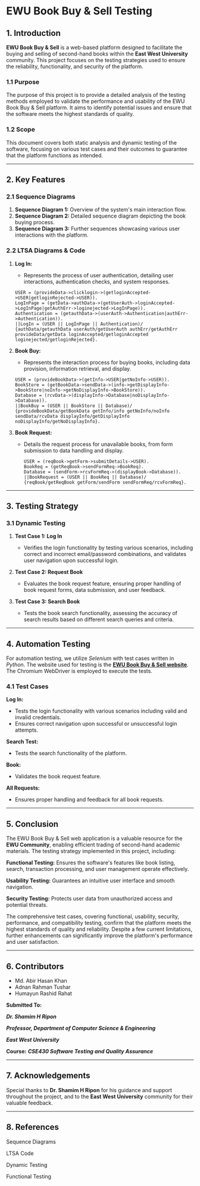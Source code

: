 # EWU Book Buy & Sell Testing

## 1. Introduction

**EWU Book Buy & Sell** is a web-based platform designed to facilitate the buying and selling of second-hand books within the **East West University** community. This project focuses on the testing strategies used to ensure the reliability, functionality, and security of the platform.

### 1.1 Purpose
The purpose of this project is to provide a detailed analysis of the testing methods employed to validate the performance and usability of the EWU Book Buy & Sell platform. It aims to identify potential issues and ensure that the software meets the highest standards of quality.

### 1.2 Scope
This document covers both static analysis and dynamic testing of the software, focusing on various test cases and their outcomes to guarantee that the platform functions as intended.

---

## 2. Key Features

### 2.1 Sequence Diagrams

1. **Sequence Diagram 1:** Overview of the system's main interaction flow.
2. **Sequence Diagram 2:** Detailed sequence diagram depicting the book buying process.
3. **Sequence Diagram 3:** Further sequences showcasing various user interactions with the platform.

### 2.2 LTSA Diagrams & Code

1. **Log In:**
   - Represents the process of user authentication, detailing user interactions, authentication checks, and system responses.

   ```plaintext
   USER = (provideData->clicklogin->(getloginAccepted->USER|getloginRejected->USER)).
   LogInPage = (getData->authData->(getUserAuth->loginAccepted->LogInPage|getAuthErr->loginejected->LogInPage)).
   Authentication = (getauthData->(userAuth->Authentication|authErr->Authentication)).
   ||LogIn = (USER || LogInPage || Authentication)/
   {authData/getauthData userAuth/getUserAuth authErr/getAuthErr provideData/getData loginAccepted/getloginAccepted loginejected/getloginRejected}.

2. **Book Buy:**
   - Represents the interaction process for buying books, including data provision, information retrieval, and display.
  
    ```plaintext
    USER = (provideBookData->(getInfo->USER|getNoInfo->USER)).
    BookStore = (getBookData->sendData->(info->getDisplayInfo->BookStore|noInfo->getNoDisplayInfo->BookStore)).
    Database = (rcvData->(displayInfo->Database|noDisplayInfo->Database)).
    ||BookBuy = (USER || BookStore || Database)/
    {provideBookData/getBookData getInfo/info getNoInfo/noInfo sendData/rcvData displayInfo/getDisplayInfo noDisplayInfo/getNoDisplayInfo}.

2. **Book Request:**
   - Details the request process for unavailable books, from form submission to data handling and display.

     ```plaintext
     USER = (reqBook->getForm->submitDetails->USER).
     BookReq = (getReqBook->sendFormReq->BookReq).
     Database = (sendForm->rcvFormReq->(displayBook->Database)).
     ||BookRequest = (USER || BookReq || Database)/
     {reqBook/getReqBook getForm/sendForm sendFormReq/rcvFormReq}.

---

## 3. Testing Strategy

### 3.1 Dynamic Testing

1. **Test Case 1: Log In**
   - Verifies the login functionality by testing various scenarios, including correct and incorrect email/password combinations, and validates user navigation upon successful login.
  
2. **Test Case 2: Request Book**
   - Evaluates the book request feature, ensuring proper handling of book request forms, data submission, and user feedback.

3. **Test Case 3: Search Book**
   - Tests the book search functionality, assessing the accuracy of search results based on different search queries and criteria.

---

## 4. Automation Testing
For automation testing, we utilize *Selenium* with test cases written in *Python*. The website used for testing is the
**[EWU Book Buy & Sell website](https://github.com/abirkhan-zero/ewu-book-buy-sell-website)**. The Chromium WebDriver is employed to execute the tests.

### 4.1 Test Cases
**Log In:** 
 - Tests the login functionality with various scenarios including valid and invalid credentials.
 - Ensures correct navigation upon successful or unsuccessful login attempts.
   
**Search Test:**
 - Tests the search functionality of the platform.
   
**Book:**
 - Validates the book request feature.
   
**All Requests:**
 - Ensures proper handling and feedback for all book requests.

---

## 5. Conclusion
The EWU Book Buy & Sell web application is a valuable resource for the **EWU Community**, enabling efficient trading of second-hand academic materials. The testing strategy implemented in this project, including:

**Functional Testing:** Ensures the software's features like book listing, search, transaction processing, and user management operate effectively.

**Usability Testing:** Guarantees an intuitive user interface and smooth navigation.

**Security Testing:** Protects user data from unauthorized access and potential threats.

The comprehensive test cases, covering functional, usability, security, performance, and compatibility testing, confirm that the platform meets the highest standards of quality and reliability. Despite a few current limitations, further enhancements can significantly improve the platform's performance and user satisfaction.

---

## 6. Contributors
- Md. Abir Hasan Khan
- Adnan Rahman Tushar
- Humayun Rashid Rahat

**Submitted To:**

***Dr. Shamim H Ripon*** 

***Professor, Department of Computer Science & Engineering***

***East West University***

**Course:**
***CSE430 Software Testing and Quality Assurance***

---

## 7. Acknowledgements
Special thanks to **Dr. Shamim H Ripon** for his guidance and support throughout the project, and to the **East West University** community for their valuable feedback.

---

## 8. References
Sequence Diagrams

LTSA Code

Dynamic Testing

Functional Testing


